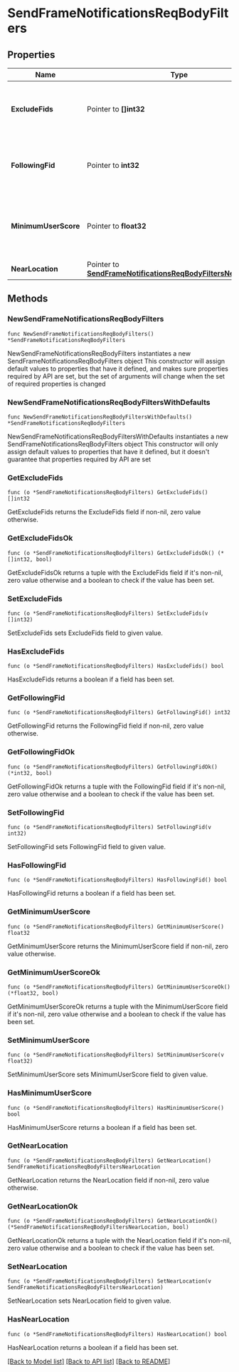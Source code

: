 # SendFrameNotificationsReqBodyFilters

## Properties

Name | Type | Description | Notes
------------ | ------------- | ------------- | -------------
**ExcludeFids** | Pointer to **[]int32** | Only send notifications to users who are not in the given FIDs. | [optional] 
**FollowingFid** | Pointer to **int32** | Only send notifications to users who follow the given FID. | [optional] 
**MinimumUserScore** | Pointer to **float32** | Only send notifications to users with a score greater than or equal to this value. | [optional] 
**NearLocation** | Pointer to [**SendFrameNotificationsReqBodyFiltersNearLocation**](SendFrameNotificationsReqBodyFiltersNearLocation.md) |  | [optional] 

## Methods

### NewSendFrameNotificationsReqBodyFilters

`func NewSendFrameNotificationsReqBodyFilters() *SendFrameNotificationsReqBodyFilters`

NewSendFrameNotificationsReqBodyFilters instantiates a new SendFrameNotificationsReqBodyFilters object
This constructor will assign default values to properties that have it defined,
and makes sure properties required by API are set, but the set of arguments
will change when the set of required properties is changed

### NewSendFrameNotificationsReqBodyFiltersWithDefaults

`func NewSendFrameNotificationsReqBodyFiltersWithDefaults() *SendFrameNotificationsReqBodyFilters`

NewSendFrameNotificationsReqBodyFiltersWithDefaults instantiates a new SendFrameNotificationsReqBodyFilters object
This constructor will only assign default values to properties that have it defined,
but it doesn't guarantee that properties required by API are set

### GetExcludeFids

`func (o *SendFrameNotificationsReqBodyFilters) GetExcludeFids() []int32`

GetExcludeFids returns the ExcludeFids field if non-nil, zero value otherwise.

### GetExcludeFidsOk

`func (o *SendFrameNotificationsReqBodyFilters) GetExcludeFidsOk() (*[]int32, bool)`

GetExcludeFidsOk returns a tuple with the ExcludeFids field if it's non-nil, zero value otherwise
and a boolean to check if the value has been set.

### SetExcludeFids

`func (o *SendFrameNotificationsReqBodyFilters) SetExcludeFids(v []int32)`

SetExcludeFids sets ExcludeFids field to given value.

### HasExcludeFids

`func (o *SendFrameNotificationsReqBodyFilters) HasExcludeFids() bool`

HasExcludeFids returns a boolean if a field has been set.

### GetFollowingFid

`func (o *SendFrameNotificationsReqBodyFilters) GetFollowingFid() int32`

GetFollowingFid returns the FollowingFid field if non-nil, zero value otherwise.

### GetFollowingFidOk

`func (o *SendFrameNotificationsReqBodyFilters) GetFollowingFidOk() (*int32, bool)`

GetFollowingFidOk returns a tuple with the FollowingFid field if it's non-nil, zero value otherwise
and a boolean to check if the value has been set.

### SetFollowingFid

`func (o *SendFrameNotificationsReqBodyFilters) SetFollowingFid(v int32)`

SetFollowingFid sets FollowingFid field to given value.

### HasFollowingFid

`func (o *SendFrameNotificationsReqBodyFilters) HasFollowingFid() bool`

HasFollowingFid returns a boolean if a field has been set.

### GetMinimumUserScore

`func (o *SendFrameNotificationsReqBodyFilters) GetMinimumUserScore() float32`

GetMinimumUserScore returns the MinimumUserScore field if non-nil, zero value otherwise.

### GetMinimumUserScoreOk

`func (o *SendFrameNotificationsReqBodyFilters) GetMinimumUserScoreOk() (*float32, bool)`

GetMinimumUserScoreOk returns a tuple with the MinimumUserScore field if it's non-nil, zero value otherwise
and a boolean to check if the value has been set.

### SetMinimumUserScore

`func (o *SendFrameNotificationsReqBodyFilters) SetMinimumUserScore(v float32)`

SetMinimumUserScore sets MinimumUserScore field to given value.

### HasMinimumUserScore

`func (o *SendFrameNotificationsReqBodyFilters) HasMinimumUserScore() bool`

HasMinimumUserScore returns a boolean if a field has been set.

### GetNearLocation

`func (o *SendFrameNotificationsReqBodyFilters) GetNearLocation() SendFrameNotificationsReqBodyFiltersNearLocation`

GetNearLocation returns the NearLocation field if non-nil, zero value otherwise.

### GetNearLocationOk

`func (o *SendFrameNotificationsReqBodyFilters) GetNearLocationOk() (*SendFrameNotificationsReqBodyFiltersNearLocation, bool)`

GetNearLocationOk returns a tuple with the NearLocation field if it's non-nil, zero value otherwise
and a boolean to check if the value has been set.

### SetNearLocation

`func (o *SendFrameNotificationsReqBodyFilters) SetNearLocation(v SendFrameNotificationsReqBodyFiltersNearLocation)`

SetNearLocation sets NearLocation field to given value.

### HasNearLocation

`func (o *SendFrameNotificationsReqBodyFilters) HasNearLocation() bool`

HasNearLocation returns a boolean if a field has been set.


[[Back to Model list]](../README.md#documentation-for-models) [[Back to API list]](../README.md#documentation-for-api-endpoints) [[Back to README]](../README.md)



